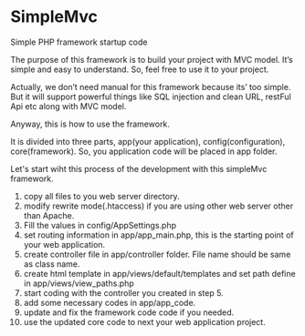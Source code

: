# SimpleMvc
Simple PHP framework startup code

The purpose of this framework is to build your project with MVC model.
It’s simple and easy to understand.
So, feel free to use it to your project.

Actually, we don’t need manual for this framework because its’ too simple.
But it will support powerful things like SQL injection and clean URL, restFul Api etc along with MVC model.

Anyway, this is how to use the framework.

It is divided into three parts, app(your application), config(configuration), core(framework).
So, you application code will be placed in app folder.

Let's start wiht this process of the development with this simpleMvc framework.

1. copy all files to you web server directory.
2. modify rewrite mode(.htaccess) if you are using other web server other than Apache.
3. Fill the values in config/AppSettings.php
4. set routing information in app/app_main.php, this is the starting point of your web application.
5. create controller file in app/controller folder. File name should be same as class name.
6. create html template in  app/views/default/templates and set path define in app/views/view_paths.php
7. start coding with the controller you created in step 5.
8. add some necessary codes in app/app_code.
9. update and fix the framework code code if you needed.
10. use the updated core code to next your web application project.



